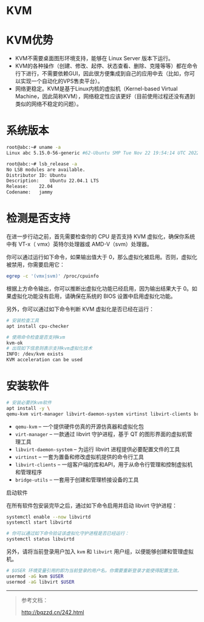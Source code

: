 # KVM

# KVM优势

- KVM不需要桌面图形环境支持，能够在 Linux Server 版本下运行。
- KVM的各种操作（创建、修改、起停、状态查看、删除、克隆等等）都在命令行下进行，不需要依赖GUI，因此很方便集成到自己的应用中去（比如，你可以实现一个自动化的VPS售卖平台）。
- 网络更稳定。KVM是基于Linux内核的虚拟机（Kernel-based Virtual Machine，因此简称KVM），网络稳定性应该更好（目前使用过程还没有遇到类似的网络不稳定的问题）。

# 系统版本

```bash
root@abc:~# uname -a
Linux abc 5.15.0-56-generic #62-Ubuntu SMP Tue Nov 22 19:54:14 UTC 2022 x86_64 x86_64 x86_64 GNU/Linux

root@abc:~# lsb_release -a
No LSB modules are available.
Distributor ID:	Ubuntu
Description:	Ubuntu 22.04.1 LTS
Release:	22.04
Codename:	jammy
```

# 检测是否支持

在进一步行动之前，首先需要检查你的 CPU 是否支持 KVM 虚拟化，确保你系统中有 VT-x（ vmx）英特尔处理器或 AMD-V（svm）处理器。

你可以通过运行如下命令，如果输出值大于 0，那么虚拟化被启用。否则，虚拟化被禁用，你需要启用它：

```bash
egrep -c '(vmx|svm)' /proc/cpuinfo
```

根据上方命令输出，你可以推断出虚拟化功能已经启用，因为输出结果大于 0。如果虚拟化功能没有启用，请确保在系统的 BIOS 设置中启用虚拟化功能。

另外，你可以通过如下命令判断 KVM 虚拟化是否已经在运行：

```bash
# 安装检查工具
apt install cpu-checker

# 使用命令检查是否支持kvm 
kvm-ok
# 出现如下信息则表示支持kvm虚拟化技术
INFO: /dev/kvm exists
KVM acceleration can be used
```

# 安装软件

```bash
# 安装必要的kvm软件
apt install -y \
qemu-kvm virt-manager libvirt-daemon-system virtinst libvirt-clients bridge-utils
```

- `qemu-kvm` – 一个提供硬件仿真的开源仿真器和虚拟化包
- `virt-manager` – 一款通过 libvirt 守护进程，基于 QT 的图形界面的虚拟机管理工具
- `libvirt-daemon-system` – 为运行 libvirt 进程提供必要配置文件的工具
- `virtinst` – 一套为置备和修改虚拟机提供的命令行工具
- `libvirt-clients` – 一组客户端的库和API，用于从命令行管理和控制虚拟机和管理程序
- `bridge-utils` – 一套用于创建和管理桥接设备的工具

启动软件

在所有软件包安装完毕之后，通过如下命令启用并启动 libvirt 守护进程：

```bash
systemctl enable --now libvirtd
systemctl start libvirtd

# 你可以通过如下命令验证该虚拟化守护进程是否已经运行：
systemctl status libvirtd
```

另外，请将当前登录用户加入 `kvm` 和 `libvirt` 用户组，以便能够创建和管理虚拟机。

```bash
# $USER 环境变量引用的即为当前登录的用户名。你需要重新登录才能使得配置生效。
usermod -aG kvm $USER
usermod -aG libvirt $USER
```



---

> 参考文档：
>
> http://bqzzd.cn/242.html
